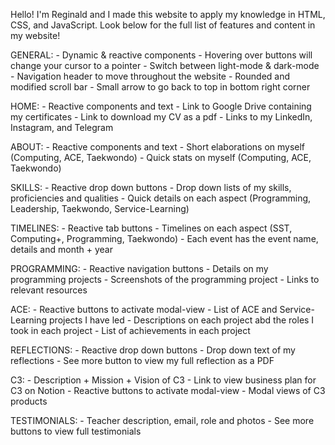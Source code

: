 Hello! I'm Reginald and I made this website to apply my knowledge in HTML, CSS, and JavaScript. Look below for the full list of features and content in my website!

GENERAL:
    - Dynamic & reactive components
    - Hovering over buttons will change your cursor to a pointer
    - Switch between light-mode & dark-mode
    - Navigation header to move throughout the website
    - Rounded and modified scroll bar
    - Small arrow to go back to top in bottom right corner

HOME:
    - Reactive components and text
    - Link to Google Drive containing my certificates
    - Link to download my CV as a pdf
    - Links to my LinkedIn, Instagram, and Telegram

ABOUT:
    - Reactive components and text
    - Short elaborations on myself (Computing, ACE, Taekwondo)
    - Quick stats on myself (Computing, ACE, Taekwondo)

SKILLS:
    - Reactive drop down buttons
    - Drop down lists of my skills, proficiencies and qualities
    - Quick details on each aspect (Programming, Leadership, Taekwondo, Service-Learning)

TIMELINES:
    - Reactive tab buttons
    - Timelines on each aspect (SST, Computing+, Programming, Taekwondo)
    - Each event has the event name, details and month + year

PROGRAMMING:
    - Reactive navigation buttons
    - Details on my programming projects
    - Screenshots of the programming project
    - Links to relevant resources

ACE:
    - Reactive buttons to activate modal-view
    - List of ACE and Service-Learning projects I have led
    - Descriptions on each project abd the roles I took in each project
    - List of achievements in each project

REFLECTIONS:
    - Reactive drop down buttons
    - Drop down text of my reflections
    - See more button to view my full reflection as a PDF

C3:
    - Description + Mission + Vision of C3
    - Link to view business plan for C3 on Notion
    - Reactive buttons to activate modal-view
    - Modal views of C3 products

TESTIMONIALS:
    -  Teacher description, email, role and photos
    - See more buttons to view full testimonials